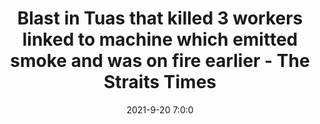 ---
"title": "Blast in Tuas that killed 3 workers linked to machine which emitted smoke and was on fire earlier - The Straits Times"
"date": "2021-9-20 7:0:0"
"feed_name": "GOOGLENEWSINDUSTRIAL"
"feed_website": "https://news.google.com/search?q=industrial%2Bincident&hl=en-US&gl=US&ceid=US:en"
"feed_rss": "https://news.google.com/rss/search?q=industrial%2Bincident&hl=en-US&gl=US&ceid=US:en"
"link": "https://www.straitstimes.com/singapore/explosion-at-tuas-building-that-killed-three-workers-an-absolute-travesty-should-never-be"
"source": "{'href': 'https://www.straitstimes.com', 'title': 'The Straits Times'}"
"file": "_posts/2021-1-1-5e506e07c8d6f45a8111d072ba16f873ac1cf1d6.md"
"accident": "1"
"drilling": "1"
"dead": "3"
"injured": "0"
"arrested": "0"
"place": "tuas"
"where": "mining site"
"causes": "blast"
"place_uri": "http://en.wikipedia.org/wiki/Tuas"
---